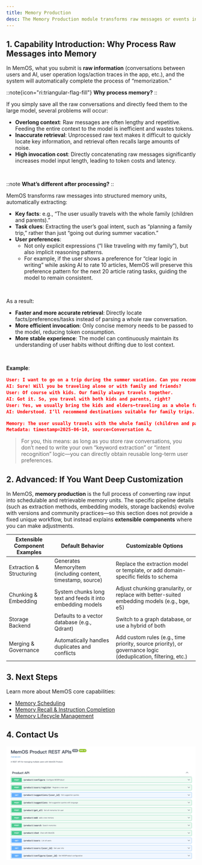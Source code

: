 ```yaml
---
title: Memory Production
desc: The Memory Production module transforms raw messages or events into storable and retrievable memory units, serving as the starting point of the entire MemOS workflow.
---
```


## 1. Capability Introduction: Why Process Raw Messages into Memory

In MemOS, what you submit is **raw information** (conversations between users and AI, user operation logs/action traces in the app, etc.), and the system will automatically complete the process of “memorization.”

::note{icon="ri:triangular-flag-fill"}
**Why process memory?**
::

If you simply save all the raw conversations and directly feed them to the large model, several problems will occur:

- **Overlong context**: Raw messages are often lengthy and repetitive. Feeding the entire context to the model is inefficient and wastes tokens.
- **Inaccurate retrieval**: Unprocessed raw text makes it difficult to quickly locate key information, and retrieval often recalls large amounts of noise.
- **High invocation cost**: Directly concatenating raw messages significantly increases model input length, leading to token costs and latency.

<br>

::note
**What’s different after processing?**
::

MemOS transforms raw messages into structured memory units, automatically extracting:

- **Key facts**: e.g., “The user usually travels with the whole family (children and parents).”
- **Task clues**: Extracting the user’s goal intent, such as “planning a family trip,” rather than just “going out during summer vacation.”
- **User preferences**:
  - Not only explicit expressions (“I like traveling with my family”), but also implicit reasoning patterns.
  - For example, if the user shows a preference for “clear logic in writing” while asking AI to rate 10 articles, MemOS will preserve this preference pattern for the next 20 article rating tasks, guiding the model to remain consistent.

<br>

As a result:

- **Faster and more accurate retrieval**: Directly locate facts/preferences/tasks instead of parsing a whole raw conversation.
- **More efficient invocation**: Only concise memory needs to be passed to the model, reducing token consumption.
- **More stable experience**: The model can continuously maintain its understanding of user habits without drifting due to lost context.

<br>

**Example**:

```json
User: I want to go on a trip during the summer vacation. Can you recommend something?
AI: Sure! Will you be traveling alone or with family and friends?
User: Of course with kids. Our family always travels together.
AI: Got it. So, you travel with both kids and parents, right?
User: Yes, we usually bring the kids and elders—traveling as a whole family.
AI: Understood. I’ll recommend destinations suitable for family trips.
```

```json
Memory: The user usually travels with the whole family (children and parents)
Metadata: timestamp=2025-06-10, source=Conversation A…
```

> For you, this means: as long as you store raw conversations, you don’t need to write your own “keyword extraction” or “intent recognition” logic—you can directly obtain reusable long-term user preferences.

## 2. Advanced: If You Want Deep Customization

In MemOS, **memory production** is the full process of converting raw input into schedulable and retrievable memory units. The specific pipeline details (such as extraction methods, embedding models, storage backends) evolve with versions and community practices—so this section does not provide a fixed unique workflow, but instead explains **extensible components** where you can make adjustments.

| **Extensible Component Examples** | **Default Behavior**                                        | **Customizable Options**                                                       |
| --------------------------------- | ----------------------------------------------------------- | ------------------------------------------------------------------------------ |
| Extraction & Structuring          | Generates MemoryItem (including content, timestamp, source) | Replace the extraction model or template, or add domain-specific fields to schema |
| Chunking & Embedding              | System chunks long text and feeds it into embedding models  | Adjust chunking granularity, or replace with better-suited embedding models (e.g., bge, e5) |
| Storage Backend                   | Defaults to a vector database (e.g., Qdrant)                | Switch to a graph database, or use a hybrid of both                            |
| Merging & Governance              | Automatically handles duplicates and conflicts              | Add custom rules (e.g., time priority, source priority), or governance logic (deduplication, filtering, etc.) |

## 3. Next Steps

Learn more about MemOS core capabilities:

- [Memory Scheduling](/overview/quick_start/mem_schedule)
- [Memory Recall & Instruction Completion](/overview/quick_start/mem_recall)
- [Memory Lifecycle Management](/overview/quick_start/mem_lifecycle)

## 4. Contact Us

![image](./IMAGES/image_001.png)
